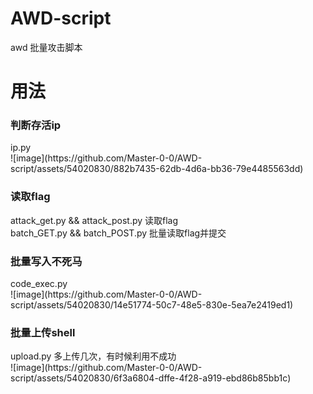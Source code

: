 # AWD-script
awd 批量攻击脚本

<h1>用法</h1>
<h3>判断存活ip</h3>
ip.py<br>
![image](https://github.com/Master-0-0/AWD-script/assets/54020830/882b7435-62db-4d6a-bb36-79e4485563dd)
<h3>读取flag</h3>
attack_get.py && attack_post.py 读取flag<br>
batch_GET.py && batch_POST.py 批量读取flag并提交<br>
<h3>批量写入不死马</h3>
code_exec.py<br>
![image](https://github.com/Master-0-0/AWD-script/assets/54020830/14e51774-50c7-48e5-830e-5ea7e2419ed1)
<h3>批量上传shell</h3>
upload.py
多上传几次，有时候利用不成功<br>
![image](https://github.com/Master-0-0/AWD-script/assets/54020830/6f3a6804-dffe-4f28-a919-ebd86b85bb1c)
